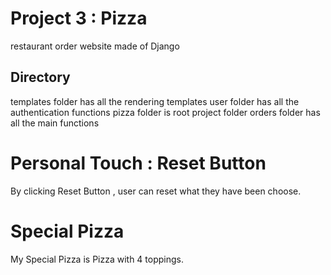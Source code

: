 # Project 3 : Pizza

restaurant order website made of Django

## Directory
templates folder has all the rendering templates
user folder has all the authentication functions
pizza folder is root project folder
orders folder has all the main functions

# Personal Touch :  Reset Button

By clicking Reset Button , user can reset what they have been choose.

# Special Pizza

My Special Pizza is Pizza with 4 toppings.
